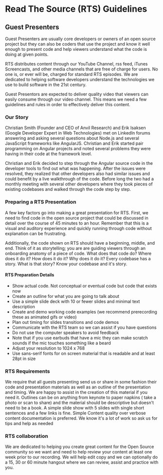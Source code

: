 # Read The Source (RTS) Guidelines

## Guest Presenters
Guest Presenters are usually core developers or owners of an open source project but they can also be coders that use the project and know it well enough to present code and help viewers understand what the code is doing at given points. 

RTS distributes content through our YouTube Channel, rss feed, iTunes Screencasts, and other media channels that are free of charge for users. No one is, or ever will be, charged for standard RTS episodes. We are dedicated to helping software developers understand the technologies we use to build software in the 21st century.

Guest Presentors are expected to deliver quality video that viewers can easily consume through our video channel. This means we need a few guidelines and rules in order to effectively deliver this content.

### Our Story
Christian Smith (Founder and CEO of Anvil Research) and Erik Isaksen (Google Developer Expert in Web Technologies) met on LinkedIn forums answering and asking several questions about Node.js and several JavaScript frameworks like AngularJS. Christian and Erik started pair programming on Angular projects and noted several problems they were having in their code at the framework level.

Christian and Erik decided to step through the Angular source code in the developer tools to find out what was happening. After the issues were resolved, they realized that other developers also had similar issues and could benefit by a live walkthrough of the code. Before long the two had a monthly meeting with several other developers where they took pieces of existing codebases and walked through the code step by step.

### Preparing a RTS Presentation
A few key factors go into making a great presentation for RTS. First, we need to find code in the open source project that could be discussed in detail over the course of 45 minutes to an hour. Remember that this is a visual and auditory experience and quickly running through code without explanation can be frustrating.

Additionally, the code shown on RTS should have a beginning, middle, and end. Think of it as storytelling; you are are guiding viewers through an onboarding anatomy of a piece of code. What does that code do? Where does it do it? How does it do it? Why does it do it? Every codebase has a story. What is that story? Know your codebase and it's story.

#### RTS Preparation Details
- Show actual code. Not conceptual or eventual code but code that exists now
- Create an outline for what you are going to talk about
- Use a simple slide deck with 10 or fewer slides and minimal text description
- Create and demo working code examples (we recommend prerecording these as animated gifs or video)
- Plan out timing for slides transitions and code demos
- Communicate with the RTS team so we can assist if you have questions
- Do not use the computer speakers to avoid feedback
- Note that if you use earbuds that have a mic they can make scratch sounds if the mic touches something like a beard
- Adjust your resolution to 1024 x 768
- Use sans-serif fonts for on screen material that is readable and at least 28pt in size

### RTS Requirements
We require that all guests presenting send us or share in some fashion their code and presentation materials as well as an
outline of the presentation and timing. We are happy to assist in the creation of this material if you need it. Outlines can
be on anything from keynote to paper napkins ( take a photo or scan to share) and the material should be descriptive but
doesn't need to be a book. A simple slide show with 5 slides with single short sentences and a few links is fine. Simple
Content quality over verbose content documentation is preferred. We know it's a lot of work so ask us for tips and help as
needed

### RTS collaboration
We are dedicated to helping you create great content for the Open Source community so we want and need to help review your
content at least one week prior to our recording. We will help edit copy and we can optionally do a 15, 30 or 60 minute
hangout where we can review, assist and practice with you.

